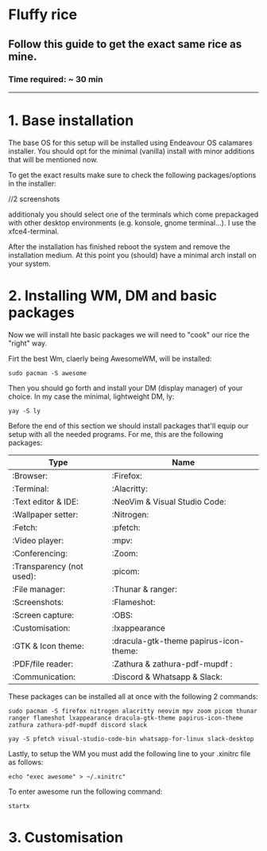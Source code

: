# Fluffy rice
## Follow this guide to get the exact same rice as mine.
### Time required: ~ 30 min

----------

# 1. Base installation

The base OS for this setup will be installed using Endeavour OS calamares installer. You should opt for the minimal (vanilla) install with minor additions that will be mentioned now.

To get the exact results make sure to check the following packages/options in the installer:

//2 screenshots

additionaly you should select one of the terminals which come prepackaged with other desktop environments (e.g. konsole, gnome terminal...). I use the xfce4-terminal.

After the installation has finished reboot the system and remove the installation medium. 
At this point you (should) have a minimal arch install on your system.

# 2. Installing WM, DM and basic packages

Now we will install hte basic packages we will need to "cook" our rice the "right" way.

Firt the best Wm, claerly being AwesomeWM, will be installed:

```
sudo pacman -S awesome
```

Then you should go forth and install your DM (display manager) of your choice. In my case the minimal, lightweight DM, ly:

```
yay -S ly
```

Before the end of this section we should install packages that'll equip our setup with all the needed programs. For me, this are the following packages:



| Type | Name |
| --- | --- |
|:Browser: | :Firefox: |
|:Terminal:  |:Alacritty:|
| :Text editor & IDE: | :NeoVim & Visual Studio Code:  |
| :Wallpaper setter: |:Nitrogen:  |
|:Fetch:  |:pfetch:  |
| :Video player: |:mpv:  |
|  :Conferencing:| :Zoom: |
| :Transparency (not used): | :picom: |
| :File manager: | :Thunar & ranger: |
| :Screenshots: | :Flameshot: |
| :Screen capture: |:OBS:  |
| :Customisation: | :lxappearance |
| :GTK & Icon theme: |:dracula-gtk-theme papirus-icon-theme:  |
| :PDF/file reader:|:Zathura & zathura-pdf-mupdf :  |
| :Communication: |:Discord & Whatsapp & Slack:  |

These packages can be installed all at once with the following 2 commands:

```
sudo pacman -S firefox nitrogen alacritty neovim mpv zoom picom thunar ranger flameshot lxappearance dracula-gtk-theme papirus-icon-theme zathura zathura-pdf-mupdf discord slack

yay -S pfetch visual-studio-code-bin whatsapp-for-linux slack-desktop 

```

Lastly, to setup the WM you must add the following line to your .xinitrc file as follows:

```
echo "exec awesome" > ~/.xinitrc"
```

To enter awesome run the following command:

```
startx
```


# 3. Customisation


